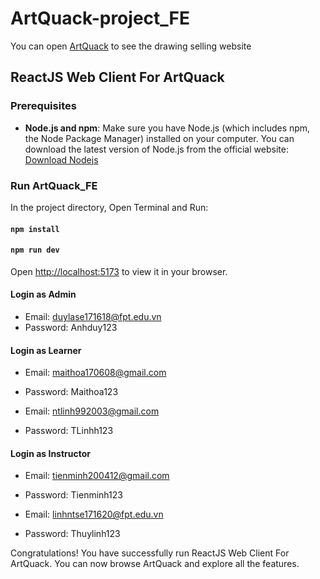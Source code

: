 # ArtQuack-project_FE

You can open [ArtQuack](http://167.172.92.40/) to see the drawing selling website

## ReactJS Web Client For ArtQuack

### Prerequisites

- **Node.js and npm**: Make sure you have Node.js (which includes npm, the Node Package Manager) installed on your computer. You can download the latest version of Node.js from the official website: [Download Nodejs](https://nodejs.org)

### Run ArtQuack_FE

In the project directory, Open Terminal and Run:

#### `npm install`

#### `npm run dev`

Open [http://localhost:5173](http://localhost:5173) to view it in your browser.

#### Login as Admin
- Email: duylase171618@fpt.edu.vn
- Password: Anhduy123

#### Login as Learner
- Email: maithoa170608@gmail.com
- Password: Maithoa123

- Email: ntlinh992003@gmail.com
- Password: TLinhh123

#### Login as Instructor
- Email: tienminh200412@gmail.com
- Password: Tienminh123

- Email: linhntse171620@fpt.edu.vn
- Password: Thuylinh123

Congratulations! You have successfully run ReactJS Web Client For ArtQuack. You can now browse ArtQuack and explore all the features. 
